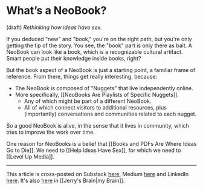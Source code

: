 # What’s a NeoBook?
(draft) 
*Rethinking how ideas have sex.* 

If you deduced "new" and "book," you're on the right path, but you're only getting the tip of the story. You see, the "book" part is only there as bait. A NeoBook can look like a book, which is a recognizable cultural artifact. Smart people put their knowledge inside books, right? 

But the book aspect of a NeoBook is just a starting point, a familiar frame of reference. From there, things get really interesting, because:

- The NeoBook is composed of "Nuggets" that live independently online. 
- More specifically, [[NeoBooks Are Playlists of Specific Nuggets]].
	- Any of which might be part of a different NeoBook.
	- All of which connect visitors to additional resources, plus (importantly) conversations and communities related to each nugget. 

So a good NeoBook is alive, in the sense that it lives in community, which tries to improve the work over time. 

One reason for NeoBooks is a belief that [[Books and PDFs Are Where Ideas Go to Die]]. We need to [[Help Ideas Have Sex]], for which we need to [[Level Up Media]]. 

--- 
This article is cross-posted on Substack [here](), Medium [here]() and LinkedIn [here](). It's also [here]() in [[Jerry's Brain|my Brain]]. 

